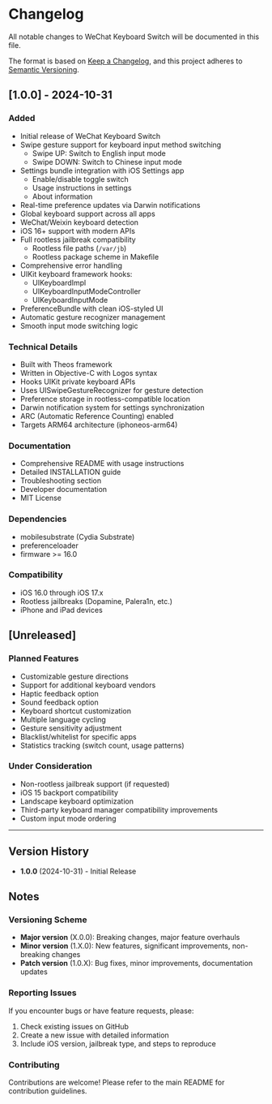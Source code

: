 # Changelog

All notable changes to WeChat Keyboard Switch will be documented in this file.

The format is based on [Keep a Changelog](https://keepachangelog.com/en/1.0.0/),
and this project adheres to [Semantic Versioning](https://semver.org/spec/v2.0.0.html).

## [1.0.0] - 2024-10-31

### Added
- Initial release of WeChat Keyboard Switch
- Swipe gesture support for keyboard input method switching
  - Swipe UP: Switch to English input mode
  - Swipe DOWN: Switch to Chinese input mode
- Settings bundle integration with iOS Settings app
  - Enable/disable toggle switch
  - Usage instructions in settings
  - About information
- Real-time preference updates via Darwin notifications
- Global keyboard support across all apps
- WeChat/Weixin keyboard detection
- iOS 16+ support with modern APIs
- Full rootless jailbreak compatibility
  - Rootless file paths (`/var/jb`)
  - Rootless package scheme in Makefile
- Comprehensive error handling
- UIKit keyboard framework hooks:
  - UIKeyboardImpl
  - UIKeyboardInputModeController
  - UIKeyboardInputMode
- PreferenceBundle with clean iOS-styled UI
- Automatic gesture recognizer management
- Smooth input mode switching logic

### Technical Details
- Built with Theos framework
- Written in Objective-C with Logos syntax
- Hooks UIKit private keyboard APIs
- Uses UISwipeGestureRecognizer for gesture detection
- Preference storage in rootless-compatible location
- Darwin notification system for settings synchronization
- ARC (Automatic Reference Counting) enabled
- Targets ARM64 architecture (iphoneos-arm64)

### Documentation
- Comprehensive README with usage instructions
- Detailed INSTALLATION guide
- Troubleshooting section
- Developer documentation
- MIT License

### Dependencies
- mobilesubstrate (Cydia Substrate)
- preferenceloader
- firmware >= 16.0

### Compatibility
- iOS 16.0 through iOS 17.x
- Rootless jailbreaks (Dopamine, Palera1n, etc.)
- iPhone and iPad devices

## [Unreleased]

### Planned Features
- Customizable gesture directions
- Support for additional keyboard vendors
- Haptic feedback option
- Sound feedback option
- Keyboard shortcut customization
- Multiple language cycling
- Gesture sensitivity adjustment
- Blacklist/whitelist for specific apps
- Statistics tracking (switch count, usage patterns)

### Under Consideration
- Non-rootless jailbreak support (if requested)
- iOS 15 backport compatibility
- Landscape keyboard optimization
- Third-party keyboard manager compatibility improvements
- Custom input mode ordering

---

## Version History

- **1.0.0** (2024-10-31) - Initial Release

## Notes

### Versioning Scheme

- **Major version** (X.0.0): Breaking changes, major feature overhauls
- **Minor version** (1.X.0): New features, significant improvements, non-breaking changes
- **Patch version** (1.0.X): Bug fixes, minor improvements, documentation updates

### Reporting Issues

If you encounter bugs or have feature requests, please:
1. Check existing issues on GitHub
2. Create a new issue with detailed information
3. Include iOS version, jailbreak type, and steps to reproduce

### Contributing

Contributions are welcome! Please refer to the main README for contribution guidelines.

